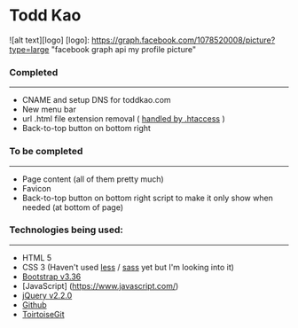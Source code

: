 # Todd Kao
![alt text][logo]
[logo]: https://graph.facebook.com/1078520008/picture?type=large "facebook graph api my profile picture"

### Completed
-------
* CNAME and setup DNS for toddkao.com
* New menu bar 
* url .html file extension removal ( [handled by .htaccess](https://alexcican.com/post/how-to-remove-php-html-htm-extensions-with-htaccess/) ) 
* Back-to-top button on bottom right 

### To be completed
-------
* Page content (all of them pretty much)
* Favicon
* Back-to-top button on bottom right script to make it only show when needed (at bottom of page)

### Technologies being used:
-------
* HTML 5
* CSS 3 (Haven't used [less](http://lesscss.org/) / [sass](http://sass-lang.com/) yet but I'm looking into it)
* [Bootstrap v3.36](http://getbootstrap.com/)
* [JavaScript] (https://www.javascript.com/)
* [jQuery v2.2.0](https://jquery.com/)
* [Github](https://github.com/)
* [ToirtoiseGit](https://tortoisegit.org/) 
